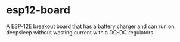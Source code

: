 # esp12-board
A ESP-12E breakout board that has a battery charger and can run on deepsleep without wasting current with a DC-DC regulators.

